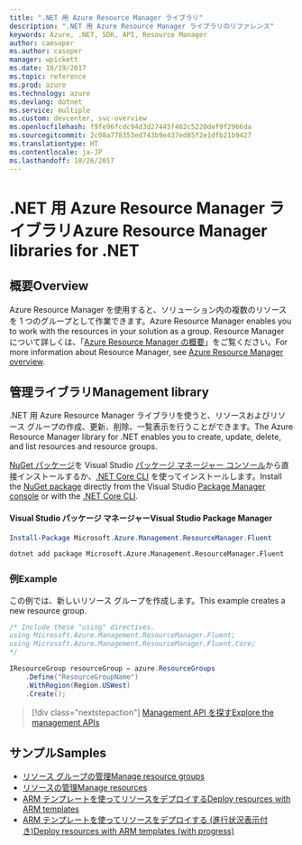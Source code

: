 ```yaml
---
title: ".NET 用 Azure Resource Manager ライブラリ"
description: ".NET 用 Azure Resource Manager ライブラリのリファレンス"
keywords: Azure, .NET, SDK, API, Resource Manager
author: camsoper
ms.author: casoper
manager: wpickett
ms.date: 10/19/2017
ms.topic: reference
ms.prod: azure
ms.technology: azure
ms.devlang: dotnet
ms.service: multiple
ms.custom: devcenter, svc-overview
ms.openlocfilehash: f9fe96fcdc94d3d27445f462c5220def9f2966da
ms.sourcegitcommit: 2c08a778353ed743b9e437ed85f2e1dfb21b9427
ms.translationtype: HT
ms.contentlocale: ja-JP
ms.lasthandoff: 10/26/2017
---
```

# <a name="azure-resource-manager-libraries-for-net"></a><span data-ttu-id="800f3-104">.NET 用 Azure Resource Manager ライブラリ</span><span class="sxs-lookup"><span data-stu-id="800f3-104">Azure Resource Manager libraries for .NET</span></span>

## <a name="overview"></a><span data-ttu-id="800f3-105">概要</span><span class="sxs-lookup"><span data-stu-id="800f3-105">Overview</span></span>

<span data-ttu-id="800f3-106">Azure Resource Manager を使用すると、ソリューション内の複数のリソースを 1 つのグループとして作業できます。</span><span class="sxs-lookup"><span data-stu-id="800f3-106">Azure Resource Manager enables you to work with the resources in your solution as a group.</span></span>  <span data-ttu-id="800f3-107">Resource Manager について詳しくは、「[Azure Resource Manager の概要](https://docs.microsoft.com/azure/azure-resource-manager/resource-group-overview)」をご覧ください。</span><span class="sxs-lookup"><span data-stu-id="800f3-107">For more information about Resource Manager, see [Azure Resource Manager overview](https://docs.microsoft.com/azure/azure-resource-manager/resource-group-overview).</span></span>

## <a name="management-library"></a><span data-ttu-id="800f3-108">管理ライブラリ</span><span class="sxs-lookup"><span data-stu-id="800f3-108">Management library</span></span>

<span data-ttu-id="800f3-109">.NET 用 Azure Resource Manager ライブラリを使うと、リソースおよびリソース グループの作成、更新、削除、一覧表示を行うことができます。</span><span class="sxs-lookup"><span data-stu-id="800f3-109">The Azure Resource Manager library for .NET enables you to create, update, delete, and list resources and resource groups.</span></span>

<span data-ttu-id="800f3-110">[NuGet パッケージ](https://www.nuget.org/packages/Microsoft.Azure.Management.ResourceManager.Fluent)を Visual Studio [パッケージ マネージャー コンソール][PackageManager]から直接インストールするか、[.NET Core CLI][DotNetCLI] を使ってインストールします。</span><span class="sxs-lookup"><span data-stu-id="800f3-110">Install the [NuGet package](https://www.nuget.org/packages/Microsoft.Azure.Management.ResourceManager.Fluent) directly from the Visual Studio [Package Manager console][PackageManager] or with the [.NET Core CLI][DotNetCLI].</span></span>

#### <a name="visual-studio-package-manager"></a><span data-ttu-id="800f3-111">Visual Studio パッケージ マネージャー</span><span class="sxs-lookup"><span data-stu-id="800f3-111">Visual Studio Package Manager</span></span>

```powershell
Install-Package Microsoft.Azure.Management.ResourceManager.Fluent
```

```bash
dotnet add package Microsoft.Azure.Management.ResourceManager.Fluent
```

### <a name="example"></a><span data-ttu-id="800f3-112">例</span><span class="sxs-lookup"><span data-stu-id="800f3-112">Example</span></span>

<span data-ttu-id="800f3-113">この例では、新しいリソース グループを作成します。</span><span class="sxs-lookup"><span data-stu-id="800f3-113">This example creates a new resource group.</span></span>

```csharp
/* Include these "using" directives.
using Microsoft.Azure.Management.ResourceManager.Fluent;
using Microsoft.Azure.Management.ResourceManager.Fluent.Core;
*/

IResourceGroup resourceGroup = azure.ResourceGroups
    .Define("ResourceGroupName")
    .WithRegion(Region.USWest)
    .Create();
```

> [!div class="nextstepaction"]
> [<span data-ttu-id="800f3-114">Management API を探す</span><span class="sxs-lookup"><span data-stu-id="800f3-114">Explore the management APIs</span></span>](/dotnet/api/overview/azure/resources/management)


## <a name="samples"></a><span data-ttu-id="800f3-115">サンプル</span><span class="sxs-lookup"><span data-stu-id="800f3-115">Samples</span></span>

* [<span data-ttu-id="800f3-116">リソース グループの管理</span><span class="sxs-lookup"><span data-stu-id="800f3-116">Manage resource groups</span></span>](https://github.com/Azure-Samples/resources-dotnet-manage-resource-group)
* [<span data-ttu-id="800f3-117">リソースの管理</span><span class="sxs-lookup"><span data-stu-id="800f3-117">Manage resources</span></span>](https://github.com/Azure-Samples/resources-dotnet-manage-resource)
* [<span data-ttu-id="800f3-118">ARM テンプレートを使ってリソースをデプロイする</span><span class="sxs-lookup"><span data-stu-id="800f3-118">Deploy resources with ARM templates</span></span>](https://github.com/Azure-Samples/resources-dotnet-deploy-using-arm-template)
* [<span data-ttu-id="800f3-119">ARM テンプレートを使ってリソースをデプロイする (進行状況表示付き)</span><span class="sxs-lookup"><span data-stu-id="800f3-119">Deploy resources with ARM templates (with progress)</span></span>](https://github.com/Azure-Samples/resources-dotnet-deploy-using-arm-template-with-progress)


[PackageManager]: https://docs.microsoft.com/nuget/tools/package-manager-console
[DotNetCLI]: https://docs.microsoft.com/dotnet/core/tools/dotnet-add-package
